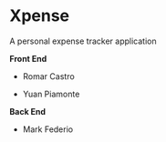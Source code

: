 # Xpense
A personal expense tracker application



**Front End**

+ Romar Castro 

+ Yuan Piamonte 


**Back End**
+ Mark Federio

